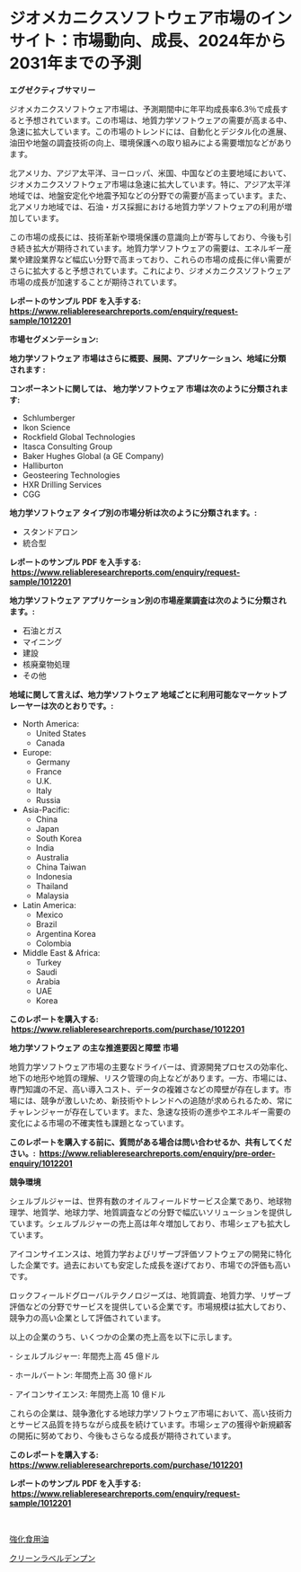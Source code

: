<p><h1>ジオメカニクスソフトウェア市場のインサイト：市場動向、成長、2024年から2031年までの予測</h1></p><p><strong>エグゼクティブサマリー</strong></p>
<p><p>ジオメカニクスソフトウェア市場は、予測期間中に年平均成長率6.3％で成長すると予想されています。この市場は、地質力学ソフトウェアの需要が高まる中、急速に拡大しています。この市場のトレンドには、自動化とデジタル化の進展、油田や地盤の調査技術の向上、環境保護への取り組みによる需要増加などがあります。</p><p>北アメリカ、アジア太平洋、ヨーロッパ、米国、中国などの主要地域において、ジオメカニクスソフトウェア市場は急速に拡大しています。特に、アジア太平洋地域では、地盤安定化や地震予知などの分野での需要が高まっています。また、北アメリカ地域では、石油・ガス採掘における地質力学ソフトウェアの利用が増加しています。</p><p>この市場の成長には、技術革新や環境保護の意識向上が寄与しており、今後も引き続き拡大が期待されています。地質力学ソフトウェアの需要は、エネルギー産業や建設業界など幅広い分野で高まっており、これらの市場の成長に伴い需要がさらに拡大すると予想されています。これにより、ジオメカニクスソフトウェア市場の成長が加速することが期待されています。</p></p>
<p><strong>レポートのサンプル PDF を入手する: <a href="https://www.reliableresearchreports.com/enquiry/request-sample/1012201">https://www.reliableresearchreports.com/enquiry/request-sample/1012201</a></strong></p>
<p><strong>市場セグメンテーション:</strong></p>
<p><strong> 地力学ソフトウェア 市場はさらに概要、展開、アプリケーション、地域に分類されます :</strong></p>
<p><strong>コンポーネントに関しては、 地力学ソフトウェア 市場は次のように分類されます: &nbsp;</strong></p>
<p><ul><li>Schlumberger</li><li>Ikon Science</li><li>Rockfield Global Technologies</li><li>Itasca Consulting Group</li><li>Baker Hughes Global (a GE Company)</li><li>Halliburton</li><li>Geosteering Technologies</li><li>HXR Drilling Services</li><li>CGG</li></ul></p>
<p><strong> 地力学ソフトウェア タイプ別の市場分析は次のように分類されます。:</strong></p>
<p><ul><li>スタンドアロン</li><li>統合型</li></ul></p>
<p><strong>レポートのサンプル PDF を入手する: &nbsp;<a href="https://www.reliableresearchreports.com/enquiry/request-sample/1012201">https://www.reliableresearchreports.com/enquiry/request-sample/1012201</a></strong></p>
<p><strong> 地力学ソフトウェア アプリケーション別の市場産業調査は次のように分類されます。:</strong></p>
<p><ul><li>石油とガス</li><li>マイニング</li><li>建設</li><li>核廃棄物処理</li><li>その他</li></ul></p>
<p><strong>地域に関して言えば、地力学ソフトウェア 地域ごとに利用可能なマーケットプレーヤーは次のとおりです。:</strong></p>
<p><ul>
    <li>
        North America:
        <ul>
            <li>United States</li>
            <li>Canada</li>
        </ul>
    </li>
    <li>
        Europe:
        <ul>
            <li>Germany</li>
            <li>France</li>
            <li>U.K.</li>
            <li>Italy</li>
            <li>Russia</li>
        </ul>
    </li>
    <li>
        Asia-Pacific:
        <ul>
            <li>China</li>
            <li>Japan</li>
            <li>South Korea</li>
            <li>India</li>
            <li>Australia</li>
            <li>China Taiwan</li>
            <li>Indonesia</li>
            <li>Thailand</li>
            <li>Malaysia</li>
        </ul>
    </li>
    <li>
        Latin America:
        <ul>
            <li>Mexico</li>
            <li>Brazil</li>
            <li>Argentina Korea</li>
            <li>Colombia</li>
        </ul>
    </li>
    <li>
        Middle East & Africa:
        <ul>
            <li>Turkey</li>
            <li>Saudi</li>
            <li>Arabia</li>
            <li>UAE</li>
            <li>Korea</li>
        </ul>
    </li>
    </ul></p>
<p><strong>このレポートを購入する: &nbsp;<a href="https://www.reliableresearchreports.com/purchase/1012201">https://www.reliableresearchreports.com/purchase/1012201</a></strong></p>
<p><strong>地力学ソフトウェア の主な推進要因と障壁 市場</strong></p>
<p><p>地質力学ソフトウェア市場の主要なドライバーは、資源開発プロセスの効率化、地下の地形や地質の理解、リスク管理の向上などがあります。一方、市場には、専門知識の不足、高い導入コスト、データの複雑さなどの障壁が存在します。市場には、競争が激しいため、新技術やトレンドへの追随が求められるため、常にチャレンジャーが存在しています。また、急速な技術の進歩やエネルギー需要の変化による市場の不確実性も課題となっています。</p></p>
<p><strong>このレポートを購入する前に、質問がある場合は問い合わせるか、共有してください。:&nbsp; <a href="https://www.reliableresearchreports.com/enquiry/pre-order-enquiry/1012201">https://www.reliableresearchreports.com/enquiry/pre-order-enquiry/1012201</a></strong></p>
<p><strong>競争環境</strong></p>
<p><p>シェルブルジャーは、世界有数のオイルフィールドサービス企業であり、地球物理学、地質学、地球力学、地質調査などの分野で幅広いソリューションを提供しています。シェルブルジャーの売上高は年々増加しており、市場シェアも拡大しています。</p><p>アイコンサイエンスは、地質力学およびリザーブ評価ソフトウェアの開発に特化した企業です。過去においても安定した成長を遂げており、市場での評価も高いです。</p><p>ロックフィールドグローバルテクノロジーズは、地質調査、地質力学、リザーブ評価などの分野でサービスを提供している企業です。市場規模は拡大しており、競争力の高い企業として評価されています。</p><p>以上の企業のうち、いくつかの企業の売上高を以下に示します。</p><p>- シェルブルジャー: 年間売上高 45 億ドル</p><p>- ホールバートン: 年間売上高 30 億ドル</p><p>- アイコンサイエンス: 年間売上高 10 億ドル</p><p>これらの企業は、競争激化する地球力学ソフトウェア市場において、高い技術力とサービス品質を持ちながら成長を続けています。市場シェアの獲得や新規顧客の開拓に努めており、今後もさらなる成長が期待されています。</p></p>
<p><strong>このレポートを購入する: &nbsp; <a href="https://www.reliableresearchreports.com/purchase/1012201">https://www.reliableresearchreports.com/purchase/1012201</a></strong></p>
<p><strong>レポートのサンプル PDF を入手する: &nbsp;<a href="https://www.reliableresearchreports.com/enquiry/request-sample/1012201">https://www.reliableresearchreports.com/enquiry/request-sample/1012201</a></strong><strong></strong></p>
<p>&nbsp;</p>
<p><p><a href="https://github.com/KaydenJohns1964/Market-Research-Report-List-1/blob/main/31839395957.md">強化食用油</a></p><p><a href="https://github.com/marbadji/Market-Research-Report-List-1/blob/main/56811145956.md">クリーンラベルデンプン</a></p></p>